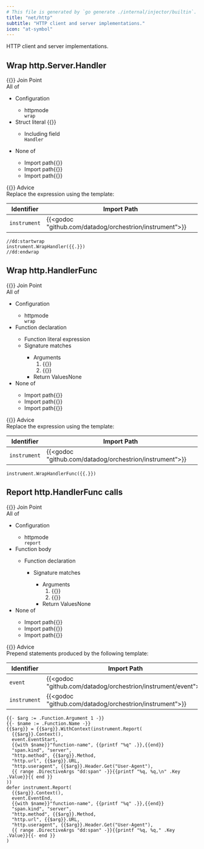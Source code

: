 ```yaml
---
# This file is generated by `go generate ./internal/injector/builtin`. DO NOT EDIT.
title: "net/http"
subtitle: "HTTP client and server implementations."
icon: "at-symbol"
---
```

HTTP client and server implementations.

## Wrap http.Server.Handler

<div class="hextra-cards hx-mt-4 hx-gap-4 hx-grid" style="--hextra-cards-grid-cols: 1;">
  <div class="aspect hextra-card hx-group hx-flex hx-flex-col hx-justify-start hx-overflow-hidden hx-rounded-lg hx-border hx-border-gray-200 hx-text-current hx-no-underline dark:hx-shadow-none hover:hx-shadow-gray-100 dark:hover:hx-shadow-none hx-shadow-gray-100 active:hx-shadow-sm active:hx-shadow-gray-200 hx-transition-all hx-duration-200">
    <div>
      <span class="hextra-card-icon hx-flex hx-font-semibold hx-items-start hx-gap-2 hx-p-4 hx-text-gray-700 hover:hx-text-gray-900 dark:hx-text-neutral-200 dark:hover:hx-text-neutral-50">
        {{<iconSVG "search-circle">}} Join Point
      </span>
      <div class="root hextra-card-subtitle hx-font-normal hx-px-4 hx-mb-4 hx-mt-2"><div class="join-point all-of">  <span class="type pill">All of</span>  <ul>
    <li class="candidate">
<div class="join-point configuration">
  <span class="type pill">Configuration</span>
  <ul>
    <li class="flex">
      <span class="type">httpmode</span>
      <code>
wrap      </code>
    </li>
  </ul>
</div>
    </li>
    <li class="candidate">
<div class="join-point struct-literal">
  <div class="flex">
    <span class="type">Struct literal</span>
{{<godoc "net/http" "Server" "">}}
  </div>
  <ul>
    <li class="flex">
      <span class="type">Including field</span>
      <code>
Handler
      </code>
    </li>
  </ul>
</div>
    </li>
    <li class="candidate">
<div class="join-point none-of"><span class="type pill">None of</span><ul>
  <li class="candidate">
<div class="flex join-point import-path"><span class="type">Import path</span>{{<godoc "github.com/go-chi/chi/v5">}}</div>  </li>
  <li class="candidate">
<div class="flex join-point import-path"><span class="type">Import path</span>{{<godoc "github.com/go-chi/chi/v5/middleware">}}</div>  </li>
  <li class="candidate">
<div class="flex join-point import-path"><span class="type">Import path</span>{{<godoc "golang.org/x/net/http2">}}</div>  </li>
</ul>
</div>    </li>
  </ul>
</div>
</div>
    </div>
    <div class="hx-border-t">
      <span class="hextra-card-icon hx-flex hx-font-semibold hx-items-start hx-gap-2 hx-p-4 hx-text-gray-700 hover:hx-text-gray-900 dark:hx-text-neutral-200 dark:hover:hx-text-neutral-50">
        {{<iconSVG "chip">}} Advice
      </span>
      <div class="hextra-card-subtitle hx-font-normal hx-px-4 hx-mb-4 hx-mt-2"><div class="advice wrap-expression"><div class="type">Replace the expression using the template:</div>

Identifier | Import Path
---|---
<code>instrument</code> | {{<godoc "github.com/datadog/orchestrion/instrument">}}


```go-template
//dd:startwrap
instrument.WrapHandler({{.}})
//dd:endwrap
```
</div></div>
    </div>
  </div>
</div>

## Wrap http.HandlerFunc

<div class="hextra-cards hx-mt-4 hx-gap-4 hx-grid" style="--hextra-cards-grid-cols: 1;">
  <div class="aspect hextra-card hx-group hx-flex hx-flex-col hx-justify-start hx-overflow-hidden hx-rounded-lg hx-border hx-border-gray-200 hx-text-current hx-no-underline dark:hx-shadow-none hover:hx-shadow-gray-100 dark:hover:hx-shadow-none hx-shadow-gray-100 active:hx-shadow-sm active:hx-shadow-gray-200 hx-transition-all hx-duration-200">
    <div>
      <span class="hextra-card-icon hx-flex hx-font-semibold hx-items-start hx-gap-2 hx-p-4 hx-text-gray-700 hover:hx-text-gray-900 dark:hx-text-neutral-200 dark:hover:hx-text-neutral-50">
        {{<iconSVG "search-circle">}} Join Point
      </span>
      <div class="root hextra-card-subtitle hx-font-normal hx-px-4 hx-mb-4 hx-mt-2"><div class="join-point all-of">  <span class="type pill">All of</span>  <ul>
    <li class="candidate">
<div class="join-point configuration">
  <span class="type pill">Configuration</span>
  <ul>
    <li class="flex">
      <span class="type">httpmode</span>
      <code>
wrap      </code>
    </li>
  </ul>
</div>
    </li>
    <li class="candidate">
<div class="join-point function-declaratop,">
  <span class="type pill">Function declaration</span>
  <ul>
    <li>
<div class="join-point function-option fo-name"><span class="type pill">Function literal expression</span></div>    </li>
    <li>
<div class="join-point function-option fo-signature">
  <span class="type pill">Signature matches</span>
<ul>
    <li>
      <span class="type pill">Arguments</span>
      <ol>
        <li class="flex"><span class="id"></span>
{{<godoc "net/http" "ResponseWriter" "">}}        </li>
        <li class="flex"><span class="id"></span>
{{<godoc "net/http" "Request" "*">}}        </li>
      </ol>
    </li>
    <li class="flex"><span class="type">Return Values</span><span class="value">None</span></li>
</ul>
</div>
    </li>
  </ul>
</div>
    </li>
    <li class="candidate">
<div class="join-point none-of"><span class="type pill">None of</span><ul>
  <li class="candidate">
<div class="flex join-point import-path"><span class="type">Import path</span>{{<godoc "github.com/go-chi/chi/v5">}}</div>  </li>
  <li class="candidate">
<div class="flex join-point import-path"><span class="type">Import path</span>{{<godoc "github.com/go-chi/chi/v5/middleware">}}</div>  </li>
  <li class="candidate">
<div class="flex join-point import-path"><span class="type">Import path</span>{{<godoc "golang.org/x/net/http2">}}</div>  </li>
</ul>
</div>    </li>
  </ul>
</div>
</div>
    </div>
    <div class="hx-border-t">
      <span class="hextra-card-icon hx-flex hx-font-semibold hx-items-start hx-gap-2 hx-p-4 hx-text-gray-700 hover:hx-text-gray-900 dark:hx-text-neutral-200 dark:hover:hx-text-neutral-50">
        {{<iconSVG "chip">}} Advice
      </span>
      <div class="hextra-card-subtitle hx-font-normal hx-px-4 hx-mb-4 hx-mt-2"><div class="advice wrap-expression"><div class="type">Replace the expression using the template:</div>

Identifier | Import Path
---|---
<code>instrument</code> | {{<godoc "github.com/datadog/orchestrion/instrument">}}


```go-template
instrument.WrapHandlerFunc({{.}})
```
</div></div>
    </div>
  </div>
</div>

## Report http.HandlerFunc calls

<div class="hextra-cards hx-mt-4 hx-gap-4 hx-grid" style="--hextra-cards-grid-cols: 1;">
  <div class="aspect hextra-card hx-group hx-flex hx-flex-col hx-justify-start hx-overflow-hidden hx-rounded-lg hx-border hx-border-gray-200 hx-text-current hx-no-underline dark:hx-shadow-none hover:hx-shadow-gray-100 dark:hover:hx-shadow-none hx-shadow-gray-100 active:hx-shadow-sm active:hx-shadow-gray-200 hx-transition-all hx-duration-200">
    <div>
      <span class="hextra-card-icon hx-flex hx-font-semibold hx-items-start hx-gap-2 hx-p-4 hx-text-gray-700 hover:hx-text-gray-900 dark:hx-text-neutral-200 dark:hover:hx-text-neutral-50">
        {{<iconSVG "search-circle">}} Join Point
      </span>
      <div class="root hextra-card-subtitle hx-font-normal hx-px-4 hx-mb-4 hx-mt-2"><div class="join-point all-of">  <span class="type pill">All of</span>  <ul>
    <li class="candidate">
<div class="join-point configuration">
  <span class="type pill">Configuration</span>
  <ul>
    <li class="flex">
      <span class="type">httpmode</span>
      <code>
report      </code>
    </li>
  </ul>
</div>
    </li>
    <li class="candidate">
<div class="join-point function-body"><span class="type pill">Function body</span><ul><li><div class="join-point function-declaratop,">
  <span class="type pill">Function declaration</span>
  <ul>
    <li>
<div class="join-point function-option fo-signature">
  <span class="type pill">Signature matches</span>
<ul>
    <li>
      <span class="type pill">Arguments</span>
      <ol>
        <li class="flex"><span class="id"></span>
{{<godoc "net/http" "ResponseWriter" "">}}        </li>
        <li class="flex"><span class="id"></span>
{{<godoc "net/http" "Request" "*">}}        </li>
      </ol>
    </li>
    <li class="flex"><span class="type">Return Values</span><span class="value">None</span></li>
</ul>
</div>
    </li>
  </ul>
</div>
</li></ul></div>    </li>
    <li class="candidate">
<div class="join-point none-of"><span class="type pill">None of</span><ul>
  <li class="candidate">
<div class="flex join-point import-path"><span class="type">Import path</span>{{<godoc "github.com/go-chi/chi/v5">}}</div>  </li>
  <li class="candidate">
<div class="flex join-point import-path"><span class="type">Import path</span>{{<godoc "github.com/go-chi/chi/v5/middleware">}}</div>  </li>
  <li class="candidate">
<div class="flex join-point import-path"><span class="type">Import path</span>{{<godoc "golang.org/x/net/http2">}}</div>  </li>
</ul>
</div>    </li>
  </ul>
</div>
</div>
    </div>
    <div class="hx-border-t">
      <span class="hextra-card-icon hx-flex hx-font-semibold hx-items-start hx-gap-2 hx-p-4 hx-text-gray-700 hover:hx-text-gray-900 dark:hx-text-neutral-200 dark:hover:hx-text-neutral-50">
        {{<iconSVG "chip">}} Advice
      </span>
      <div class="hextra-card-subtitle hx-font-normal hx-px-4 hx-mb-4 hx-mt-2"><div class="advice prepend-statements"><div class="type">Prepend statements produced by the following template:</div>

Identifier | Import Path
---|---
<code>event</code> | {{<godoc "github.com/datadog/orchestrion/instrument/event">}}
<code>instrument</code> | {{<godoc "github.com/datadog/orchestrion/instrument">}}


```go-template
{{- $arg := .Function.Argument 1 -}}
{{- $name := .Function.Name -}}
{{$arg}} = {{$arg}}.WithContext(instrument.Report(
  {{$arg}}.Context(),
  event.EventStart,
  {{with $name}}"function-name", {{printf "%q" .}},{{end}}
  "span.kind", "server",
  "http.method", {{$arg}}.Method,
  "http.url", {{$arg}}.URL,
  "http.useragent", {{$arg}}.Header.Get("User-Agent"),
  {{ range .DirectiveArgs "dd:span" -}}{{printf "%q, %q,\n" .Key .Value}}{{ end }}
))
defer instrument.Report(
  {{$arg}}.Context(),
  event.EventEnd,
  {{with $name}}"function-name", {{printf "%q" .}},{{end}}
  "span.kind", "server",
  "http.method", {{$arg}}.Method,
  "http.url", {{$arg}}.URL,
  "http.useragent", {{$arg}}.Header.Get("User-Agent"),
  {{ range .DirectiveArgs "dd:span" -}}{{printf "%q, %q," .Key .Value}}{{- end }}
)
```
</div></div>
    </div>
  </div>
</div>
